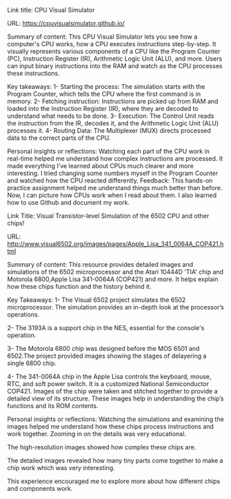 Link title: CPU Visual Simulator 

URL: https://cpuvisualsimulator.github.io/

Summary of content:
This CPU Visual Simulator lets you see how a computer's CPU works, how a CPU executes instructions step-by-step. 
It visually represents various components of a CPU like the Program Counter (PC), Instruction Register (IR), Arithmetic Logic Unit (ALU), and more. Users can input binary instructions into the RAM and watch as the CPU processes these instructions.

Key takeaways:
1- Starting the process: The simulation starts with the Program Counter, which tells the CPU where the first command is in memory.
2- Fetching instruction: Instructions are picked up from RAM and loaded into the Instruction  Register (IR), where they are decoded to understand what needs to be done.
3- Execution: The Control Unit reads the instruction from the IR, decodes it, and the Arithmetic Logic Unit (ALU) processes it.
4- Routing Data: The Multiplexer (MUX) directs processed data to the correct parts of the CPU.

Personal insights or reflections:
Watching each part of the CPU work in real-time helped me understand how complex instructions are processed.
It made everything I’ve learned about CPUs much clearer and more interesting. I tried changing some numbers myself in the Program Counter and watched how the CPU reacted differently.
Feedback: This hands-on practice assignment helped me understand things much better than before. Now, I can picture how CPUs work when I read about them.
I also learned how to use Github and document my work.






Link Title: Visual Transistor-level Simulation of the 6502 CPU   and other chips!

URL: http://www.visual6502.org/images/pages/Apple_Lisa_341_0064A_COP421.html

Summary of content:
This resource provides detailed images and simulations of the 6502 microprocessor and the Atari 10444D 'TIA' chip and Motorola 6800,Apple Lisa 341-0064A (COP421) and more. It helps explain how these chips function and the history behind it.

Key Takeaways:
1- The Visual 6502 project simulates the 6502 microprocessor. The simulation provides an in-depth look at the processor’s operations.

2- The 3193A is a support chip in the NES, essential for the console's operation.

3- The Motorola 6800 chip was designed before the MOS 6501 and 6502.The project provided images showing the stages of delayering a single 6800 chip.

4- The 341-0064A chip in the Apple Lisa controls the keyboard, mouse, RTC, and soft power switch. It is a customized National Semiconductor COP421. Images of the chip were taken and stitched together to provide a detailed view of its structure. These images help in understanding the chip’s functions and its ROM contents.

Personal insights or reflections:
Watching the simulations and examining the images helped me understand how these chips process instructions and work together. Zooming in on the details was very educational.

The high-resolution images showed how complex these chips are. 

The detailed images revealed how many tiny parts come together to make a chip work which was very interesting.

This experience encouraged me to explore more about how different chips and components work.
